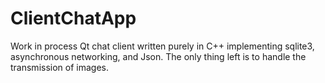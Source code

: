 # ClientChatApp
Work in process Qt chat client written purely in C++ implementing sqlite3, asynchronous networking, and Json. The only thing left is to handle the transmission of images. 

